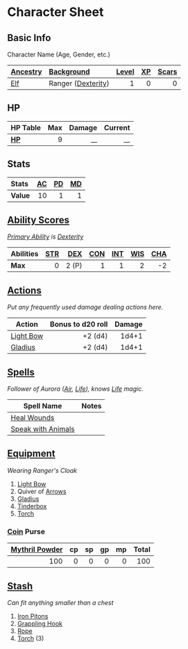 # Character Sheet

## Basic Info

Character Name (Age, Gender, etc.)

| [Ancestry](../../Player%20Characters/Ancenstries/Ancestry.md)                           | [Background](../../Player%20Characters/Backgrounds/Background.md)                   | [Level](../../Player%20Characters/Progression/Level.md) | [XP](../../Player%20Characters/Progression/Experience%20Points.md) | [Scars](../../Player%20Characters/Progression/Scars.md) |
| :-------------------------------------------------------------------------------------- | :---------------------------------------------------------------------------------- | ------------------------------------------------------: | -----------------------------------------------------------------: | ------------------------------------------------------: |
| [Elf](../../Player%20Characters/Ancenstries/The%20People%20of%20Mithrinia/Elves.md#Elf) | Ranger ([Dexterity](../../Player%20Characters/The%20Ability%20Scores/Dexterity.md)) |                                                       1 |                                                                  0 |                                                       0 |

## HP

| **HP Table**                                                             | Max | Damage | Current |
| :----------------------------------------------------------------------- | --: | -----: | ------: |
| **[HP](../../Player%20Characters/Derived%20Statistics/Hit%20Points.md)** |   9 |     __ |      __ |

## Stats

| Stats     | [AC](../../Player%20Characters/Derived%20Statistics/Armor%20Class.md) | [PD](../../Player%20Characters/Derived%20Statistics/Physical%20Defense.md) | [MD](../../Player%20Characters/Derived%20Statistics/Mental%20Defense.md) |
| :-------- | --------------------------------------------------------------------: | -------------------------------------------------------------------------: | -----------------------------------------------------------------------: |
| **Value** |                                                                    10 |                                                                          1 |                                                                        1 |

## [Ability Scores](../../Player%20Characters/The%20Ability%20Scores/Ability%20Scores.md)

*[Primary Ability](../../Player%20Characters/Backgrounds/Primary%20Ability.md) is [Dexterity](../../Player%20Characters/The%20Ability%20Scores/Dexterity.md)*

| Abilities | [STR](../../Player%20Characters/The%20Ability%20Scores/Strength.md) | [DEX](../../Player%20Characters/The%20Ability%20Scores/Dexterity.md) | [CON](../../Player%20Characters/The%20Ability%20Scores/Constitution.md) | [INT](../../Player%20Characters/The%20Ability%20Scores/Intelligence.md) | [WIS](../../Player%20Characters/The%20Ability%20Scores/Wisdom.md)<br> | [CHA](../../Player%20Characters/The%20Ability%20Scores/Charisma.md)<br> |
| :-------- | ------------------------------------------------------------------: | -------------------------------------------------------------------: | ----------------------------------------------------------------------: | ----------------------------------------------------------------------: | --------------------------------------------------------------------: | ----------------------------------------------------------------------: |
| **Max**   |                                                                   0 |                                                                2 (P) |                                                                       1 |                                                                       1 |                                                                     2 |                                                                      -2 |

## [Actions](../../Game%20Procedures/Core%20Procedures/Action.md)

*Put any frequently used damage dealing actions here.*

| Action                                                                                  | Bonus to d20 roll | Damage |
| --------------------------------------------------------------------------------------- | ----------------: | -----: |
| [Light Bow](../../Items%20and%20Gear/Weapons/Ranged%20Weapons/Light%20Bow.md)           |           +2 (d4) |  1d4+1 |
| [Gladius](../../Items%20and%20Gear/Weapons/Melee%20Weapons/Small%20Skilled%20Weapon.md) |           +2 (d4) |  1d4+1 |

## [Spells](../../Magic/Spells.md)

*Follower of Aurora ([Air](../../Magic/Spells/Spell%20Domains/Air.md), [Life](../../Magic/Spells/Spell%20Domains/Life.md)), knows [Life](../../Magic/Spells/Spell%20Domains/Life.md) magic.*

| Spell Name                                                                                       | Notes |
| ------------------------------------------------------------------------------------------------ | ----- |
| [Heal Wounds](../../Magic/Spells/Spells%20by%20Level/Level%201/Heal%20Wounds.md)                 |       |
| [Speak with Animals](../../Magic/Spells/Spells%20by%20Level/Level%201/Speak%20with%20Animals.md) |       |

## [Equipment](../../Player%20Characters/Inventory/Equipment.md)

*Wearing Ranger's Cloak*
1. [Light Bow](../../Items%20and%20Gear/Weapons/Ranged%20Weapons/Light%20Bow.md)
2. Quiver of [Arrows](../../Items%20and%20Gear/Weapons/Ammo/Arrow.md)
3. [Gladius](../../Items%20and%20Gear/Weapons/Melee%20Weapons/Small%20Skilled%20Weapon.md)
4. [Tinderbox](../../Items%20and%20Gear/Gear/10%20Coins/Tinderbox.md)
5. [Torch](../../Items%20and%20Gear/Gear/1%20Coin/Torch.md)

### [Coin](../Economy/Coins.md) Purse

| [Mythril Powder](../../Magic/Spellcasting/Mythril.md) |  cp |  sp |  gp |  mp | Total |
| ----------------------------------------------------------: | --: | --: | --: | --: | ----: |
|                                                         100 |   0 |   0 |   0 |   0 |   100 |

## [Stash](../../Player%20Characters/Inventory/Stash.md)

*Can fit anything smaller than a chest*

1. [Iron Pitons](../../Items%20and%20Gear/Gear/10%20Coins/Iron%20Pitons.md)
2. [Grappling Hook](../../Items%20and%20Gear/Gear/25%20Coins/Grappling%20Hook.md)
3. [Rope](../../Items%20and%20Gear/Gear/50%20Coins/Rope.md)
4. [Torch](../../Items%20and%20Gear/Gear/1%20Coin/Torch.md) (3)
